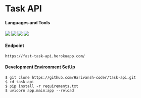 <h1>Task API</h1>
<h4>Languages and Tools</h4>
<p>
<img src="https://img.shields.io/badge/Python-FFD43B?style=for-the-badge&logo=python&logoColor=blue">
<img src="https://img.shields.io/badge/fastapi-109989?style=for-the-badge&logo=FASTAPI&logoColor=white">
<img src="https://img.shields.io/badge/PostgreSQL-316192?style=for-the-badge&logo=postgresql&logoColor=white">
<img src="https://img.shields.io/badge/Heroku-430098?style=for-the-badge&logo=heroku&logoColor=white">
</p>

<h4>Endpoint</h4>

```
https://fast-task-api.herokuapp.com/
```
<h4>Development Environment SetUp</h4>

```
$ git clone https://github.com/Harivansh-coder/task-api.git
$ cd task-api
$ pip install -r requirements.txt
$ uvicorn app.main:app --reload
```

